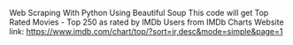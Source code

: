 Web Scraping With Python Using Beautiful Soup
This code will get Top Rated Movies - Top 250 as rated by IMDb Users from IMDb Charts
Website link: https://www.imdb.com/chart/top/?sort=ir,desc&mode=simple&page=1
